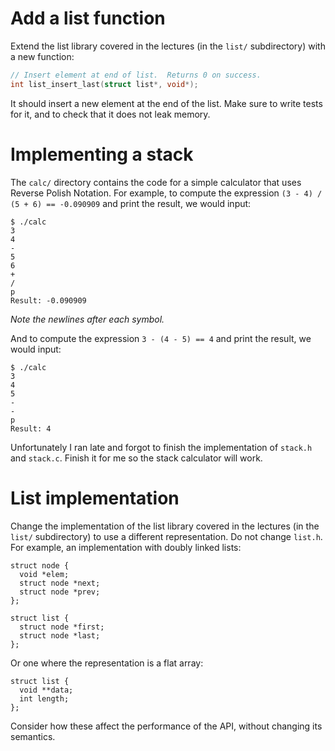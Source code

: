 # Add a list function

Extend the list library covered in the lectures (in the `list/`
subdirectory) with a new function:

```C
// Insert element at end of list.  Returns 0 on success.
int list_insert_last(struct list*, void*);
```

It should insert a new element at the end of the list.  Make sure to
write tests for it, and to check that it does not leak memory.

# Implementing a stack

The `calc/` directory contains the code for a simple calculator that
uses Reverse Polish Notation. For example, to compute the expression
`(3 - 4) / (5 + 6) == -0.090909` and print the result, we would input:

~~~
$ ./calc
3
4
-
5
6
+
/
p
Result: -0.090909
~~~

*Note the newlines after each symbol.*

And to compute the expression `3 - (4 - 5) == 4` and print the result,
we would input:
~~~
$ ./calc
3
4
5
-
-
p
Result: 4
~~~

Unfortunately I ran late and forgot to finish the
implementation of `stack.h` and `stack.c`.
Finish it for me so the stack calculator will work.

# List implementation

Change the implementation of the list library covered in the lectures
(in the `list/` subdirectory) to use a different representation.  Do
not change `list.h`.  For example, an implementation with doubly
linked lists:

    struct node {
      void *elem;
      struct node *next;
      struct node *prev;
    };

    struct list {
      struct node *first;
      struct node *last;
    };

Or one where the representation is a flat array:

    struct list {
      void **data;
      int length;
    };

Consider how these affect the performance of the API, without changing
its semantics.
